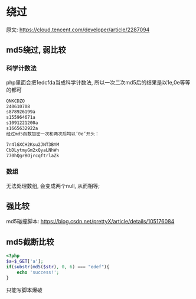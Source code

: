 # 绕过

原文: <https://cloud.tencent.com/developer/article/2287094>

## md5绕过, 弱比较

### 科学计数法

php里面会把1edcfda当成科学计数法, 所以一次二次md5后的结果是以1e,0e等等的都可

```md
QNKCDZO
240610708
s878926199a
s155964671a
s1091221200a
s1665632922a
经过md5函数加密一次和两次后均以’0e’开头：

7r4lGXCH2Ksu2JNT3BYM
CbDLytmyGm2xQyaLNhWn
770hQgrBOjrcqftrlaZk
```

### 数组

无法处理数组, 会变成两个null, 从而相等;

## 强比较

md5碰撞脚本: <https://blog.csdn.net/prettyX/article/details/105176084>

## md5截断比较

```php
<?php
$a=$_GET['a'];
if(substr(md5($str), 0, 6) === "edef"){
    echo 'success!';
}
```

只能写脚本爆破
